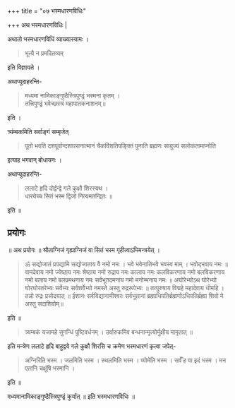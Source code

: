 +++
title = "०७ भस्मधारणविधिः"

+++
अथ भस्मधारणविधिः |   

अथातो भस्मधारणविधिं व्याख्यास्यामः ।  

> भूत्यै न प्रमदितव्यम् 

इति विज्ञायते ।  

अथाप्युदाहरन्ति- 

> मध्यमा नामिकाङ्गुष्ठैस्त्रिपुण्ढ्रं भस्मना कृतम् ।  
तत्त्रिपुण्ढ्रं भवेच्छस्त्रं महापातकनाशनम्॥  


इति ।  

त्र्यंम्बकमिति सर्वाङ्गं सम्मृजेत्  

> पूतो भवति दशपूर्वान्दशापरानात्मानं चैकविंशतिपङ्क्तिं पुनाति ब्रह्मणः सायुज्यं सलोकतामाप्नोति  


इत्याह भगवान् बोधायनः । 

अथाप्युदाहरन्ति- 

> ललाटे हृदि दोर्द्वन्द्वे गले कुक्षौ शिरस्यथ ।  
धारयेच्च सितं भस्म द्विजो नित्यमतन्द्रितः ॥


इति ॥  


## प्रयोगः
॥ अथ प्रयोगः ॥ श्रौताग्निजं गृह्याग्निजं वा सितं भस्म गृहीत्वाऽभिमन्त्रयेत् । 

> ॐ सद्योजातं प्रपद्यामि सद्योजाताय वै नमो नमः । भवे भवेनातिभवे भवस्व माम् । भवोद्भवाय नमः ॥ वामदेवाय नमो ज्येष्ठाय नमः श्रेष्ठाय नमो रुद्राय नमः कालाय नमः कलविकरणाय नमो बलविकरणाय नमो बलाय नमो बलप्रमथनाय नमः सर्वभूतदमनाय नमो मनोन्मनाय नमः ॥ अघोरेभ्योऽथ घोरेभ्यो घोरघोरतरेभ्यः सर्वेभ्यः सर्वशर्वेभ्यो नमस्ते अस्तु रुद्ररूपेभ्यः ॥ तत्पुरुषाय विद्महे महादेवाय धीमहि । तन्नो रुद्रः प्रचोदयात् ॥ ईशानः सर्वविद्यानामीश्वरः सर्वभूतानां ब्रह्माधिपतिर्ब्रह्मणोऽधिपतिर्ब्रह्मा शिवो मे अस्तु सदाशिवोम्॥    

इति ॥  

> त्र्यम्बकं यजामहे सुगन्धिं पुष्टिवर्धनम् । 
उर्वारुकमिव बन्धनान्मृत्योर्मुक्षीय मामृतात् ॥     


इति मन्त्रेण ललाटे हृदि बाहुद्वये गले कुक्षौ शिरसि च क्रमेण भस्मधारणं कृत्वा जपेत्-  


> अग्निरिति भस्म । जलमिति भस्म । स्थलमिति भस्म । व्योमेति भस्म । सर्वँ ह वा इदं भस्म । मन एतानि चक्षूंषि भस्मानि ।      


इति ॥ 

मध्यमानामिकाङ्गुष्ठैस्त्रिपुण्ढ्रं कुर्यात् ॥ इति भस्मधारणविधिः ॥
